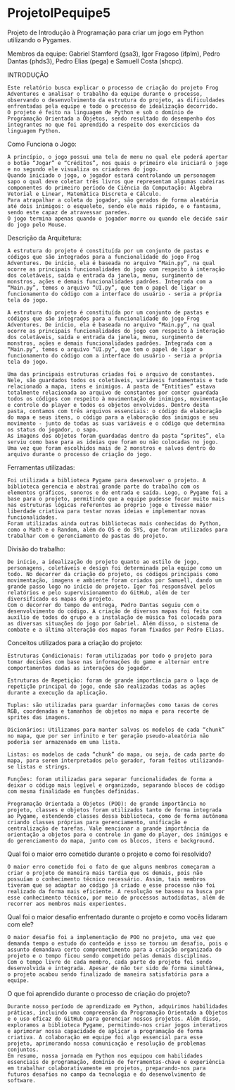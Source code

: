 # ProjetoIPequipe5
Projeto de Introdução à Programação para criar um jogo em Python utilizando o Pygames.

Membros da equipe: Gabriel Stamford (gsa3), Igor Fragoso (ifplm), Pedro Dantas (phds3), Pedro Elias (pega) e Samuell Costa (shcpc).


INTRODUÇÃO

	Este relatório busca explicar o processo de criação do projeto Frog Adventures e analisar o trabalho da equipe durante o processo, observando o desenvolvimento da estrutura do projeto, as dificuldades enfrentadas pela equipe e todo o processo de idealização decorrido.
	O projeto é feito na linguagem de Python e sob o domínio de Programação Orientada a Objetos, sendo resultado do desempenho dos integrantes no que foi aprendido a respeito dos exercícios da linguagem Python.

Como Funciona o Jogo:

	A princípio, o jogo possui uma tela de menu no qual ele poderá apertar o botão “Jogar” e “Créditos”, nos quais o primeiro ele iniciará o jogo e no segundo ele visualiza os criadores do jogo.
	Quando iniciado o jogo, o jogador estará controlando um personagem sapo o qual deve coletar três livros que representam algumas cadeiras componentes do primeiro período de Ciência da Computação: Álgebra Vetorial e Linear, Matemática Discreta e Cálculo.
	Para atrapalhar a coleta do jogador, são gerados de forma aleatória até dois inimigos: o esqueleto, sendo ele mais rápido, e o fantasma, sendo este capaz de atravessar paredes.
	O jogo termina apenas quando o jogador morre ou quando ele decide sair do jogo pelo Mouse.

Descrição da Arquitetura:

    A estrutura do projeto é constituída por um conjunto de pastas e códigos que são integrados para a funcionalidade do jogo Frog Adventures. De início, ela é baseada no arquivo “Main.py”, na qual ocorre as principais funcionalidades do jogo com respeito à interação dos coletáveis, saída e entrada da janela, menu, surgimento de monstros, ações e demais funcionalidades padrões. Integrada com a “Main.py”, temos o arquivo “UI.py”, que tem o papel de ligar o funcionamento do código com a interface do usuário - seria a própria tela do jogo.

	A estrutura do projeto é constituída por um conjunto de pastas e códigos que são integrados para a funcionalidade do jogo Frog Adventures. De início, ela é baseada no arquivo “Main.py”, na qual ocorre as principais funcionalidades do jogo com respeito à interação dos coletáveis, saída e entrada da janela, menu, surgimento de monstros, ações e demais funcionalidades padrões. Integrada com a “Main.py”, temos o arquivo “UI.py”, que tem o papel de ligar o funcionamento do código com a interface do usuário - seria a própria tela do jogo.

	Uma das principais estruturas criadas foi o arquivo de constantes. Nele, são guardados todos os coletáveis, variáveis fundamentais e tudo relacionado a mapa, itens e inimigos. A pasta de “Entities” estava totalmente relacionada ao arquivo de constantes por conter guardada todos os códigos com respeito à movimentação de inimigos, movimentação e controle do player e todos os objetos envolvidos. Dentro desta pasta, contamos com três arquivos essenciais: o código da elaboração do mapa e seus itens, o código para a elaboração dos inimigos e seu movimento - junto de todas as suas variáveis e o código que determina os status do jogador, o sapo.
	As imagens dos objetos foram guardadas dentro da pasta “sprites”, ela serviu como base para as ideias que foram ou não colocadas no jogo. Uma vez que foram escolhidos mais de 2 monstros e salvos dentro do arquivo durante o processo de criação do jogo.

Ferramentas utilizadas:

    Foi utilizada a biblioteca Pygame para desenvolver o projeto. A biblioteca gerencia e abstrai grande parte do trabalho com os elementos gráficos, sonoros e de entrada e saída. Logo, o Pygame foi a base para o projeto, permitindo que a equipe pudesse focar muito mais nas estruturas lógicas referentes ao próprio jogo e tivesse maior liberdade criativa para testar novas ideias e implementar novas funcionalidades.
    Foram utilizadas ainda outras bibliotecas mais conhecidas do Python, como o Math e o Random, além do OS e do SYS, que foram utilizados para trabalhar com o gerenciamento de pastas do projeto.


Divisão do trabalho:

    De início, a idealização do projeto quanto ao estilo de jogo, personagens, coletáveis e design foi determinada pela equipe como um todo. No decorrer da criação do projeto, os códigos principais como movimentação, imagens e ambiente foram criados por Samuell, dando um grande passo logo no início do projeto. Igor foi responsável pelos relatórios e pelo supervisionamento do GitHub, além de ter diversificado os mapas do projeto.
    Com o decorrer do tempo de entrega, Pedro Dantas seguiu com o desenvolvimento do código. A criação de diversos mapas foi feita com auxílio de todos do grupo e a instalação de música foi colocada para as diversas situações do jogo por Gabriel. Além disso, o sistema de combate e a última alteração dos mapas foram fixados por Pedro Elias.

Conceitos utilizados para a criação do projeto:

    Estruturas Condicionais: foram utilizadas por todo o projeto para tomar decisões com base nas informações do game e alternar entre comportamentos dadas as interações do jogador.

    Estruturas de Repetição: foram de grande importância para o laço de repetição principal do jogo, onde são realizadas todas as ações durante a execução da aplicação.

    Tuplas: são utilizadas para guardar informações como taxas de cores RGB, coordenadas e tamanhos de objetos no mapa e para recorte de sprites das imagens.

    Dicionários: Utilizamos para manter salvos os modelos de cada “chunk”  no mapa, que por ser infinito e ter geração pseudo-aleatória não poderia ser armazenado em uma lista.

    Listas: os modelos de cada “chunk” do mapa, ou seja, de cada parte do mapa, para serem interpretados pelo gerador, foram feitos utilizando-se listas e strings.

    Funções: foram utilizadas para separar funcionalidades de forma a deixar o código mais legível e organizado, separando blocos de código com mesma finalidade em funções definidas.

    Programação Orientada a Objetos (POO): de grande importância no projeto, classes e objetos foram utilizados tanto de forma integrada ao Pygame, estendendo classes dessa biblioteca, como de forma autônoma criando classes próprias para gerenciamento, unificação e centralização de tarefas. Vale mencionar a grande importância da orientação a objetos para o controle in game do player, dos inimigos e do gerenciamento do mapa, junto com os blocos, itens e background.



Qual foi o maior erro cometido durante o projeto e como foi resolvido?

    O maior erro cometido foi o fato de que alguns membros começaram a criar o projeto de maneira mais tardia que os demais, pois não possuíam o conhecimento técnico necessário. Assim, tais membros tiveram que se adaptar ao código já criado e esse processo não foi realizado da forma mais eficiente. A resolução se baseou na busca por esse conhecimento técnico, por meio de processos autodidatas, além de recorrer aos membros mais experientes.


Qual foi o maior desafio enfrentado durante o projeto e como vocês lidaram com ele?

    O maior desafio foi a implementação de POO no projeto, uma vez que demanda tempo o estudo do conteúdo e isso se tornou um desafio, pois o assunto demandava certo comprometimento para a criação organizada do projeto e o tempo ficou sendo competido pelas demais disciplinas.
    Com o tempo livre de cada membro, cada parte do projeto foi sendo desenvolvida e integrada. Apesar de não ter sido de forma simultânea, o projeto acabou sendo finalizado de maneira satisfatória para a equipe.


O que foi aprendido durante o processo de criação do projeto?

    Durante nosso período de aprendizado em Python, adquirimos habilidades práticas, incluindo uma compreensão da Programação Orientada a Objetos e o uso eficaz do GitHub para gerenciar nossos projetos. Além disso, exploramos a biblioteca Pygame, permitindo-nos criar jogos interativos e aprimorar nossa capacidade de aplicar a programação de forma criativa. A colaboração em equipe foi algo essencial para esse projeto, aprimorando nossa comunicação e resolução de problemas conjuntos.
    Em resumo, nossa jornada em Python nos equipou com habilidades essenciais de programação, domínio de ferramentas-chave e experiência em trabalhar colaborativamente em projetos, preparando-nos para futuros desafios no campo da tecnologia e do desenvolvimento de software.




